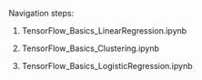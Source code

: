 Navigation steps:

1. TensorFlow_Basics_LinearRegression.ipynb

2. TensorFlow_Basics_Clustering.ipynb

3. TensorFlow_Basics_LogisticRegression.ipynb

